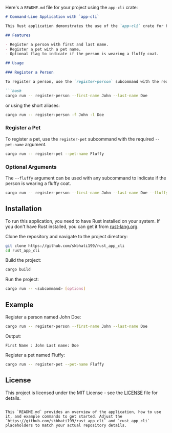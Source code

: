 Here's a `README.md` file for your project using the `app-cli` crate:

```markdown
# Command-Line Application with `app-cli`

This Rust application demonstrates the use of the `app-cli` crate for building a command-line interface (CLI). The application allows users to register a person or a pet with specific command-line arguments.

## Features

- Register a person with first and last name.
- Register a pet with a pet name.
- Optional flag to indicate if the person is wearing a fluffy coat.

## Usage

### Register a Person

To register a person, use the `register-person` subcommand with the required `--first-name` (or aliases `-f`, `--fname`, `--firstname`) and `--last-name` (or aliases `-l`, `--lname`, `--lastname`) arguments.

```bash
cargo run -- register-person --first-name John --last-name Doe
```

or using the short aliases:

```bash
cargo run -- register-person -f John -l Doe
```

### Register a Pet

To register a pet, use the `register-pet` subcommand with the required `--pet-name` argument.

```bash
cargo run -- register-pet --pet-name Fluffy
```

### Optional Arguments

The `--fluffy` argument can be used with any subcommand to indicate if the person is wearing a fluffy coat.

```bash
cargo run -- register-person --first-name John --last-name Doe --fluffy
```

## Installation

To run this application, you need to have Rust installed on your system. If you don't have Rust installed, you can get it from [rust-lang.org](https://www.rust-lang.org/).

Clone the repository and navigate to the project directory:

```bash
git clone https://github.com/skbhati199/rust_app_cli
cd rust_app_cli
```

Build the project:

```bash
cargo build
```

Run the project:

```bash
cargo run -- <subcommand> [options]
```

## Example

Register a person named John Doe:

```bash
cargo run -- register-person --first-name John --last-name Doe
```

Output:

```plaintext
First Name : John Last name: Doe
```

Register a pet named Fluffy:

```bash
cargo run -- register-pet --pet-name Fluffy
```

## License

This project is licensed under the MIT License - see the [LICENSE](LICENSE) file for details.
```

This `README.md` provides an overview of the application, how to use it, and example commands to get started. Adjust the `https://github.com/skbhati199/rust_app_cli` and `rust_app_cli` placeholders to match your actual repository details.